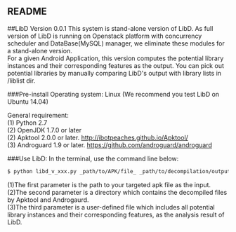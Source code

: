 README
------
##LibD Version 0.0.1
This system is stand-alone version of LibD. As full version of LibD is running on Openstack platform with concurrency scheduler and DataBase(MySQL) manager, we eliminate these modules for a stand-alone version.  
For a given Android Application, this version computes the potential library instances and their corresponding features as the output. You can pick out potential libraries by manually comparing LibD's output with library lists in /liblist dir.  

###Pre-install
Operating system:
    Linux (We recommend you test LibD on Ubuntu 14.04)

General requirement:  
    (1) Python 2.7  
    (2) OpenJDK 1.7.0 or later  
    (2) Apktool 2.0.0 or later. http://ibotpeaches.github.io/Apktool/  
    (3) Androguard 1.9 or later. https://github.com/androguard/androguard  

###Use LibD:
In the terminal, use the command line below:  

```bash
$ python libd_v_xxx.py _path/to/APK/file_ _path/to/decompilation/output/dir_ _library/instances/list/file_
```

(1)The first parameter is the path to your targeted apk file as the input.  
(2)The second parameter is a directory which contains the decompiled files by Apktool and Androgaurd.   
(3)The third parameter is a user-defined file which includes all potential library instances and their corresponding features, as the analysis result of LibD.   